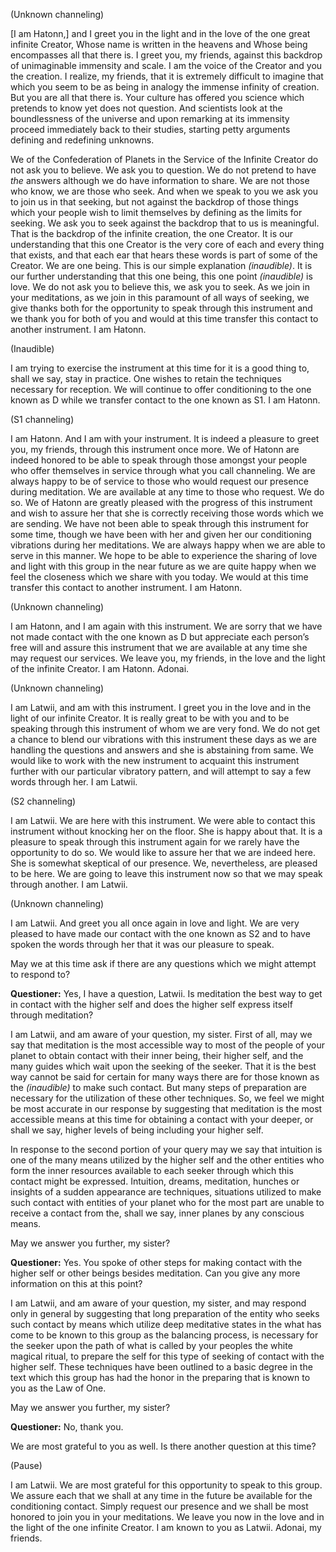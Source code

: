 <p class="channel-type">(Unknown channeling)</p>
<p>[I am Hatonn,] and I greet you in the light and in the love of the one great infinite Creator, Whose name is written in the heavens and Whose being encompasses all that there is. I greet you, my friends, against this backdrop of unimaginable immensity and scale. I am the voice of the Creator and you the creation. I realize, my friends, that it is extremely difficult to imagine that which you seem to be as being in analogy the immense infinity of creation. But you are all that there is. Your culture has offered you science which pretends to know yet does not question. And scientists look at the boundlessness of the universe and upon remarking at its immensity proceed immediately back to their studies, starting petty arguments defining and redefining unknowns.</p>
<p>We of the Confederation of Planets in the Service of the Infinite Creator do not ask you to believe. We ask you to question. We do not pretend to have <em>the</em> answers although we do have information to share. We are not those who know, we are those who seek. And when we speak to you we ask you to join us in that seeking, but not against the backdrop of those things which your people wish to limit themselves by defining as the limits for seeking. We ask you to seek against the backdrop that to us is meaningful. That is the backdrop of the infinite creation, the one Creator. It is our understanding that this one Creator is the very core of each and every thing that exists, and that each ear that hears these words is part of some of the Creator. We are one being. This is our simple explanation <em>(inaudible)</em>. It is our further understanding that this one being, this one point <em>(inaudible)</em> is love. We do not ask you to believe this, we ask you to seek. As we join in your meditations, as we join in this paramount of all ways of seeking, we give thanks both for the opportunity to speak through this instrument and we thank you for both of you and would at this time transfer this contact to another instrument. I am Hatonn.</p>
<p class="comment">(Inaudible)</p>
<p>I am trying to exercise the instrument at this time for it is a good thing to, shall we say, stay in practice. One wishes to retain the techniques necessary for reception. We will continue to offer conditioning to the one known as D while we transfer contact to the one known as S1. I am Hatonn.</p>
<p class="channel-type">(S1 channeling)</p>
<p>I am Hatonn. And I am with your instrument. It is indeed a pleasure to greet you, my friends, through this instrument once more. We of Hatonn are indeed honored to be able to speak through those amongst your people who offer themselves in service through what you call channeling. We are always happy to be of service to those who would request our presence during meditation. We are available at any time to those who request. We do so. We of Hatonn are greatly pleased with the progress of this instrument and wish to assure her that she is correctly receiving those words which we are sending. We have not been able to speak through this instrument for some time, though we have been with her and given her our conditioning vibrations during her meditations. We are always happy when we are able to serve in this manner. We hope to be able to experience the sharing of love and light with this group in the near future as we are quite happy when we feel the closeness which we share with you today. We would at this time transfer this contact to another instrument. I am Hatonn.</p>
<p class="comment">(Unknown channeling)</p>
<p>I am Hatonn, and I am again with this instrument. We are sorry that we have not made contact with the one known as D but appreciate each person’s free will and assure this instrument that we are available at any time she may request our services. We leave you, my friends, in the love and the light of the infinite Creator. I am Hatonn. Adonai.</p>
<p class="comment">(Unknown channeling)</p>
<p>I am Latwii, and am with this instrument. I greet you in the love and in the light of our infinite Creator. It is really great to be with you and to be speaking through this instrument of whom we are very fond. We do not get a chance to blend our vibrations with this instrument these days as we are handling the questions and answers and she is abstaining from same. We would like to work with the new instrument to acquaint this instrument further with our particular vibratory pattern, and will attempt to say a few words through her. I am Latwii.</p>
<p class="channel-type">(S2 channeling)</p>
<p>I am Latwii. We are here with this instrument. We were able to contact this instrument without knocking her on the floor. She is happy about that. It is a pleasure to speak through this instrument again for we rarely have the opportunity to do so. We would like to assure her that we are indeed here. She is somewhat skeptical of our presence. We, nevertheless, are pleased to be here. We are going to leave this instrument now so that we may speak through another. I am Latwii.</p>
<p class="comment">(Unknown channeling)</p>
<p>I am Latwii. And greet you all once again in love and light. We are very pleased to have made our contact with the one known as S2 and to have spoken the words through her that it was our pleasure to speak.</p>
<p>May we at this time ask if there are any questions which we might attempt to respond to?</p>
<p><strong>Questioner:</strong> Yes, I have a question, Latwii. Is meditation the best way to get in contact with the higher self and does the higher self express itself through meditation?</p>
<p>I am Latwii, and am aware of your question, my sister. First of all, may we say that meditation is the most accessible way to most of the people of your planet to obtain contact with their inner being, their higher self, and the many guides which wait upon the seeking of the seeker. That it is the best way cannot be said for certain for many ways there are for those known as the <em>(inaudible)</em> to make such contact. But many steps of preparation are necessary for the utilization of these other techniques. So, we feel we might be most accurate in our response by suggesting that meditation is the most accessible means at this time for obtaining a contact with your deeper, or shall we say, higher levels of being including your higher self.</p>
<p>In response to the second portion of your query may we say that intuition is one of the many means utilized by the higher self and the other entities who form the inner resources available to each seeker through which this contact might be expressed. Intuition, dreams, meditation, hunches or insights of a sudden appearance are techniques, situations utilized to make such contact with entities of your planet who for the most part are unable to receive a contact from the, shall we say, inner planes by any conscious means.</p>
<p>May we answer you further, my sister?</p>
<p><strong>Questioner:</strong> Yes. You spoke of other steps for making contact with the higher self or other beings besides meditation. Can you give any more information on this at this point?</p>
<p>I am Latwii, and am aware of your question, my sister, and may respond only in general by suggesting that long preparation of the entity who seeks such contact by means which utilize deep meditative states in the what has come to be known to this group as the balancing process, is necessary for the seeker upon the path of what is called by your peoples the white magical ritual, to prepare the self for this type of seeking of contact with the higher self. These techniques have been outlined to a basic degree in the text which this group has had the honor in the preparing that is known to you as the Law of One.</p>
<p>May we answer you further, my sister?</p>
<p><strong>Questioner:</strong> No, thank you.</p>
<p>We are most grateful to you as well. Is there another question at this time?</p>
<p class="comment">(Pause)</p>
<p>I am Latwii. We are most grateful for this opportunity to speak to this group. We assure each that we shall at any time in the future be available for the conditioning contact. Simply request our presence and we shall be most honored to join you in your meditations. We leave you now in the love and in the light of the one infinite Creator. I am known to you as Latwii. Adonai, my friends.</p>